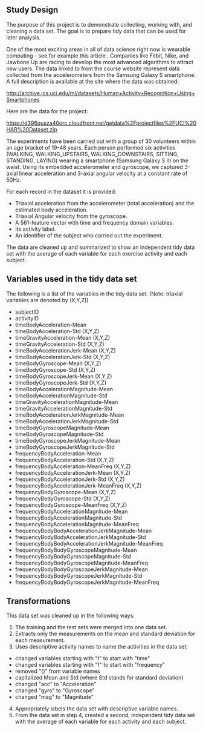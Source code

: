 ## Study Design
The purpose of this project is to demonstrate collecting, working with, and cleaning a data set. The goal is to prepare tidy data that can be used for later analysis. 

One of the most exciting areas in all of data science right now is wearable computing - see for example this article . Companies like Fitbit, Nike, and Jawbone Up are racing to develop the most advanced algorithms to attract new users. The data linked to from the course website represent data collected from the accelerometers from the Samsung Galaxy S smartphone. A full description is available at the site where the data was obtained:

http://archive.ics.uci.edu/ml/datasets/Human+Activity+Recognition+Using+Smartphones

Here are the data for the project:

https://d396qusza40orc.cloudfront.net/getdata%2Fprojectfiles%2FUCI%20HAR%20Dataset.zip

The experiments have been carried out with a group of 30 volunteers within an age bracket of 19-48 years. Each person performed six activities (WALKING, WALKING_UPSTAIRS, WALKING_DOWNSTAIRS, SITTING, STANDING, LAYING) wearing a smartphone (Samsung Galaxy S II) on the waist. Using its embedded accelerometer and gyroscope, we captured 3-axial linear acceleration and 3-axial angular velocity at a constant rate of 50Hz. 

For each record in the dataset it is provided: 
- Triaxial acceleration from the accelerometer (total acceleration) and the estimated body acceleration. 
- Triaxial Angular velocity from the gyroscope. 
- A 561-feature vector with time and frequency domain variables. 
- Its activity label. 
- An identifier of the subject who carried out the experiment.

The data are cleaned up and summarized to show an independent tidy data set with the average of each variable for each exercise activity and each subject.

## Variables used in the tidy data set
The following is a list of the variables in the tidy data set. 
  (Note: triaxial variables are denoted by (X,Y,Z))
* subjectID
* activityID
* timeBodyAcceleration-Mean
* timeBodyAcceleration-Std (X,Y,Z)
* timeGravityAcceleration-Mean (X,Y,Z)
* timeGravityAcceleration-Std (X,Y,Z)
* timeBodyAccelerationJerk-Mean (X,Y,Z)
* timeBodyAccelerationJerk-Std (X,Y,Z)
* timeBodyGyroscope-Mean (X,Y,Z)
* timeBodyGyroscope-Std (X,Y,Z)
* timeBodyGyroscopeJerk-Mean (X,Y,Z)
* timeBodyGyroscopeJerk-Std (X,Y,Z)
* timeBodyAccelerationMagnitude-Mean
* timeBodyAccelerationMagnitude-Std
* timeGravityAccelerationMagnitude-Mean
* timeGravityAccelerationMagnitude-Std
* timeBodyAccelerationJerkMagnitude-Mean
* timeBodyAccelerationJerkMagnitude-Std
* timeBodyGyroscopeMagnitude-Mean
* timeBodyGyroscopeMagnitude-Std
* timeBodyGyroscopeJerkMagnitude-Mean
* timeBodyGyroscopeJerkMagnitude-Std
* frequencyBodyAcceleration-Mean
* frequencyBodyAcceleration-Std (X,Y,Z)
* frequencyBodyAcceleration-MeanFreq (X,Y,Z)
* frequencyBodyAccelerationJerk-Mean (X,Y,Z)
* frequencyBodyAccelerationJerk-Std (X,Y,Z)
* frequencyBodyAccelerationJerk-MeanFreq (X,Y,Z)
* frequencyBodyGyroscope-Mean (X,Y,Z)
* frequencyBodyGyroscope-Std (X,Y,Z)
* frequencyBodyGyroscope-MeanFreq (X,Y,Z)
* frequencyBodyAccelerationMagnitude-Mean
* frequencyBodyAccelerationMagnitude-Std
* frequencyBodyAccelerationMagnitude-MeanFreq
* frequencyBodyBodyAccelerationJerkMagnitude-Mean
* frequencyBodyBodyAccelerationJerkMagnitude-Std
* frequencyBodyBodyAccelerationJerkMagnitude-MeanFreq
* frequencyBodyBodyGyroscopeMagnitude-Mean
* frequencyBodyBodyGyroscopeMagnitude-Std
* frequencyBodyBodyGyroscopeMagnitude-MeanFreq
* frequencyBodyBodyGyroscopeJerkMagnitude-Mean
* frequencyBodyBodyGyroscopeJerkMagnitude-Std
* frequencyBodyBodyGyroscopeJerkMagnitude-MeanFreq

## Transformations
This data set was cleaned up in the following ways:
1. The training and the test sets were merged into one data set.
2. Extracts only the measurements on the mean and standard deviation for each measurement.
3. Uses descriptive activity names to name the activities in the data set:
  - changed variables starting with "t" to start with "time"
  - changed variables starting with "f" to start with "frequency"
  - removed "()" from variable names
  - capitalized Mean and Std (where Std stands for standard deviation)
  - changed "acc" to "Acceleration"
  - changed "gyro" to "Gyroscope"
  - changed "mag" to "Magnitude"
4. Appropriately labels the data set with descriptive variable names.
5. From the data set in step 4, created a second, independent tidy data set with the average of each variable for each activity and each subject.
